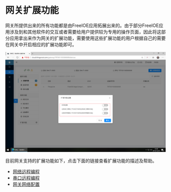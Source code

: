 # 网关扩展功能

网关所提供出来的所有功能都是由FreeIOE应用拓展出来的。由于部分FreeIOE应用涉及到和其他软件的交互或者需要给用户提供较为专用的操作页面，因此将这部分应用拿出来作为网关的扩展功能，需要使用这些扩展功能的用户根据自己的需要在网关中开启相应的扩展功能即可。

![](imgs/2019-12-24-14-49-46.png)

目前网关支持的扩展功能如下，点击下面的链接查看扩展功能的描述及帮助。

* [网络远程编程](https://wiki.freeioe.org/doku.php?id=apps:app00000135)
* [串口远程编程](https://wiki.freeioe.org/doku.php?id=apps:app00000130)
* [网关网络配置](https://wiki.freeioe.org/doku.php?id=apps:app00000115)